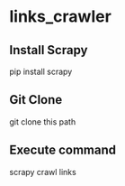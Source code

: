 # links_crawler

## Install Scrapy
pip install scrapy

## Git Clone
git clone this path

## Execute command
scrapy crawl links
